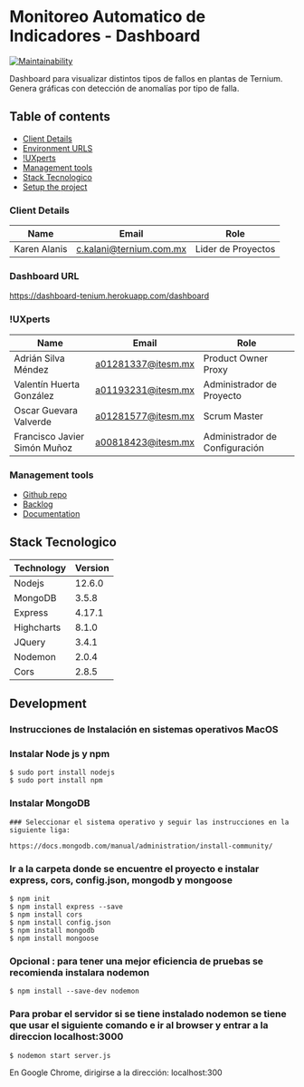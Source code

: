 # Monitoreo Automatico de Indicadores - Dashboard

[![Maintainability](https://api.codeclimate.com/v1/badges/3ec02f76c2da348f9754/maintainability)](https://codeclimate.com/github/ProyectoIntegrador2018/dashboard/maintainability)

Dashboard para visualizar distintos tipos de fallos en plantas de Ternium. Genera gráficas con detección de anomalías por tipo de falla.

## Table of contents

* [Client Details](#client-details)
* [Environment URLS](#environment-urls)
* [!UXperts](#team)
* [Management tools](#management-tools)
* [Stack Tecnologico](#stack)
* [Setup the project](#setup-the-project)


### Client Details

| Name               | Email             | Role |
| ------------------ | ----------------- | ---- |
| Karen Alanis | c.kalani@ternium.com.mx |  Lider de Proyectos  |


### Dashboard URL

https://dashboard-tenium.herokuapp.com/dashboard


### !UXperts

| Name           | Email             | Role        |
| -------------- | ----------------- | ----------- |
| Adrián Silva Méndez | a01281337@itesm.mx | Product Owner Proxy |
| Valentín Huerta González | a01193231@itesm.mx | Administrador de Proyecto |
| Oscar Guevara Valverde | a01281577@itesm.mx | Scrum Master |
| Francisco Javier Simón Muñoz | a00818423@itesm.mx | Administrador de Configuración |

### Management tools

* [Github repo](https://github.com/ProyectoIntegrador2018/dashboard)
* [Backlog](https://github.com/ProyectoIntegrador2018/dashboard/projects/1)
* [Documentation](https://drive.google.com/drive/folders/1SSBXJN80fpIKWPhrakaUeZEwP412qnNI?usp=sharing)

## Stack Tecnologico

| Technology               | Version     |
| ------------------ | ----------------- |
| Nodejs | 12.6.0 |    
| MongoDB | 3.5.8 |
| Express | 4.17.1 |
| Highcharts | 8.1.0 |
| JQuery | 3.4.1 |
| Nodemon | 2.0.4 |
| Cors | 2.8.5 |

## Development

### Instrucciones de Instalación en sistemas operativos MacOS

### Instalar Node js y npm

```
$ sudo port install nodejs
$ sudo port install npm

```

### Instalar MongoDB
```
### Seleccionar el sistema operativo y seguir las instrucciones en la siguiente liga:

https://docs.mongodb.com/manual/administration/install-community/
```

### Ir a la carpeta donde se encuentre el proyecto e instalar express, cors, config.json, mongodb y mongoose

```
$ npm init
$ npm install express --save
$ npm install cors
$ npm install config.json
$ npm install mongodb
$ npm install mongoose

```

### Opcional : para tener una mejor eficiencia de pruebas se recomienda instalara nodemon

```
$ npm install --save-dev nodemon
```

### Para probar el servidor si se tiene instalado nodemon se tiene que usar el siguiente comando e ir al browser y entrar a la direccion localhost:3000

```
$ nodemon start server.js
```

En Google Chrome, dirigirse a la dirección: localhost:300
